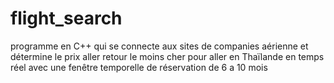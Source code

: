 # flight_search
programme en C++ qui se connecte aux sites de companies aérienne et détermine le prix aller retour le moins cher pour aller en Thaïlande en temps réel avec une fenêtre temporelle de réservation de 6 a  10 mois
